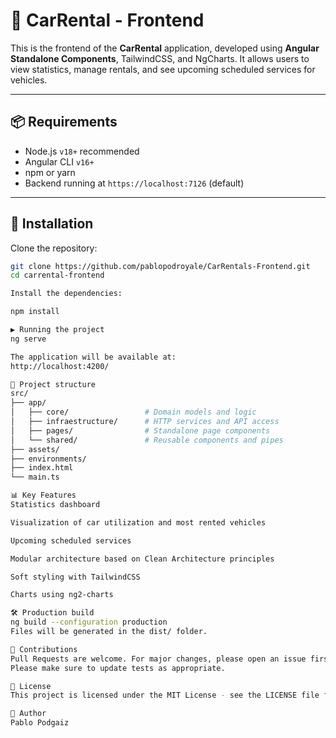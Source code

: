 # 🚗 CarRental - Frontend

This is the frontend of the **CarRental** application, developed using **Angular Standalone Components**, TailwindCSS, and NgCharts. It allows users to view statistics, manage rentals, and see upcoming scheduled services for vehicles.

---

## 📦 Requirements

- Node.js `v18+` recommended  
- Angular CLI `v16+`  
- npm or yarn  
- Backend running at `https://localhost:7126` (default)

---

## 🚀 Installation

Clone the repository:

```bash
git clone https://github.com/pablopodroyale/CarRentals-Frontend.git
cd carrental-frontend

Install the dependencies:

npm install

▶️ Running the project
ng serve

The application will be available at:
http://localhost:4200/

🧱 Project structure
src/
├── app/
│   ├── core/                 # Domain models and logic
│   ├── infraestructure/      # HTTP services and API access
│   ├── pages/                # Standalone page components
│   └── shared/               # Reusable components and pipes
├── assets/
├── environments/
├── index.html
└── main.ts

📊 Key Features
Statistics dashboard

Visualization of car utilization and most rented vehicles

Upcoming scheduled services

Modular architecture based on Clean Architecture principles

Soft styling with TailwindCSS

Charts using ng2-charts

🛠️ Production build
ng build --configuration production
Files will be generated in the dist/ folder.

🤝 Contributions
Pull Requests are welcome. For major changes, please open an issue first to discuss what you would like to modify.
Please make sure to update tests as appropriate.

📄 License
This project is licensed under the MIT License - see the LICENSE file for details.

👤 Author
Pablo Podgaiz